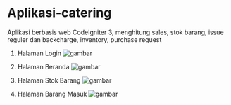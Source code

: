 # Aplikasi-catering
Aplikasi berbasis web CodeIgniter 3, menghitung sales, stok barang, issue reguler dan backcharge, inventory, purchase request

1. Halaman Login
![gambar](https://user-images.githubusercontent.com/32360091/113983251-48391800-987c-11eb-81ea-b614d38bbcda.png)


2. Halaman Beranda
![gambar](https://user-images.githubusercontent.com/32360091/113983372-699a0400-987c-11eb-9dd8-453949669e7c.png)

3. Halaman Stok Barang
![gambar](https://user-images.githubusercontent.com/32360091/113983494-8c2c1d00-987c-11eb-8172-a5debbbe6288.png)

4. Halaman Barang Masuk
![gambar](https://user-images.githubusercontent.com/32360091/113983571-a1a14700-987c-11eb-84ca-8d2e4af8e35c.png)


